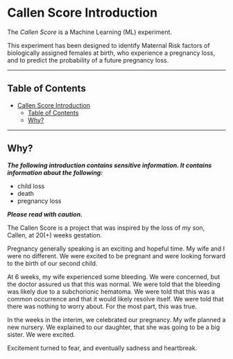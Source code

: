 # Callen Score Introduction
The _Callen Score_ is a Machine Learning (ML) experiment. 

This experiment has been designed to identify Maternal Risk factors of biologically assigned females at birth, who experience a pregnancy loss, and to predict the probability of a future pregnancy loss.

---
## Table of Contents

- [Callen Score Introduction](#callen-score-introduction)
  - [Table of Contents](#table-of-contents)
  - [Why?](#why)

---
## Why?

***The following introduction contains sensitive information. It contains information about the following:***

- child loss
- death
- pregnancy loss

***Please read with caution.***

The Callen Score is a project that was inspired by the loss of my son, Callen, at 20(+) weeks gestation.

Pregnancy generally speaking is an exciting and hopeful time. My wife and I were no different. We were excited to be pregnant and were looking forward to the birth of our second child.

At 6 weeks, my wife experienced some bleeding. We were concerned, but the doctor assured us that this was normal. We were told that the bleeding was likely due to a subchorionic hematoma. We were told that this was a common occurrence and that it would likely resolve itself. We were told that there was nothing to worry about. For the most part, this was true.

In the weeks in the interim, we celebrated our pregnancy. My wife planned a new nursery. We explained to our daughter, that she was going to be a big sister. We were excited.

Excitement turned to fear, and eventually sadness and heartbreak.

